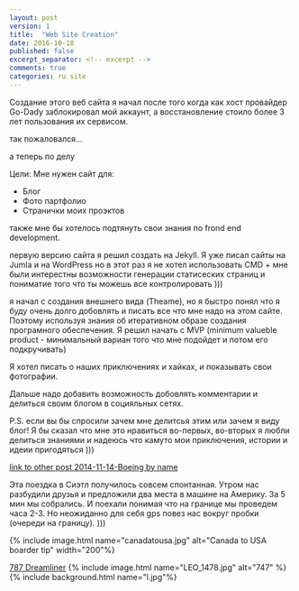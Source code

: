```yaml
---
layout: post
version: 1
title:  "Web Site Creation"
date: 2016-10-10
published: false
excerpt_separator: <!-- excerpt -->
comments: true
categories: ru site
---
```


Создание этого веб сайта я начал после того когда как хост провайдер Go-Dady заблокировал мой аккаунт, а восстановление стоило более 3 лет пользования их сервисом.

так пожаловался...

а теперь по делу
<!-- excerpt -->
Цели:
Мне нужен сайт для:
  * Блог
  * Фото партфолио
  * Странички моих проэктов

также мне бы хотелось подтянуть свои знания по frond end development.

первую версию сайта я решил создать на Jekyll. Я уже писал сайты на Jumla и на WordPress но в этот раз я не хотел использовать CMD + мне были интерестны возможности генерации статисеских страниц и пониматие того что ты можешь все контролировать )))

я начал с создания внешнего вида (Theame), но я быстро понял что я буду очень долго добовлять и писать все что мне надо на этом сайте. Поэтому используя знания об итеративном образе создания програмного обеспечения. Я решил начать с MVP (minimum valueble product - минимальный вариан того что мне подойдет и потом его подкручивать)

Я хотел писать о наших приключениях и хайках, и показывать свои фотографии.

Дальше надо добавить возможность добовлять комментарии и делиться своим блогом в социяльных сетях.

P.S. если вы бы спросили зачем мне делитсья этим или зачем я виду блог! Я бы сказал что мне это нравиться во-первых, во-вторых я любли делиться знаниями и надеюсь что камуто мои приключения, истории и идеии пригодяться )))





<p>
    <a href="{% post_url 2014-11-14-Boeing %}"> link to other post 2014-11-14-Boeing  by name </a>
</p>

Эта поездка в Сиэтл получилось совсем спонтанная.
Утром нас разбудили друзья и предложили два места в машине на Америку. За 5 мин мы собрались. И поехали понимая что на границе мы проведем часа 2-3. Но неожиданно для себя gps повез нас вокруг пробки (очереди на границу). )))
<!-- excerpt -->
{% include image.html name="canadatousa.jpg" alt="Canada to USA boarder tip" width="200"%}

[787 Dreamliner](http://www.boeing.com/boeing/commercial/787family/index.page?)
{% include image.html name="LEO_1478.jpg" alt="747" %}
{% include background.html name="l.jpg"%}
